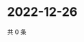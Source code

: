 # 2022-12-26

共 0 条

<!-- BEGIN WEIBO -->
<!-- 最后更新时间 Mon Dec 26 2022 02:15:08 GMT+0800 (China Standard Time) -->

<!-- END WEIBO -->
